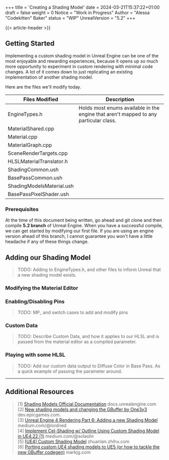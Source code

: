+++
title = 'Creating a Shading Model'
date = 2024-03-21T15:37:22+01:00
draft = false
weight = 0
Notice = "Work in Progress"
Author = "Alessa \"Codekitten\" Baker"
status = "WIP"
UnrealVersion = "5.2"
+++

{{< article-header >}}

## Getting Started

Implementing a custom shading model in Unreal Engine can be one of the most enjoyable and rewarding experiences, because
it opens up so much more opportunity to experiment in custom rendering with minimal code changes. A lot of it comes down
to just replicating an existing implementation of another shading model.

Here are the files we'll modify today.

| Files Modified            | Description                                                                          |
|---------------------------|--------------------------------------------------------------------------------------|
| EngineTypes.h             | Holds most enums available in the engine that aren't mapped to any particular class. |
| MaterialShared.cpp        |                                                                                      |
| Material.cpp              |                                                                                      |
| MaterialGraph.cpp         |                                                                                      |
| SceneRenderTargets.cpp    |                                                                                      |
| HLSLMaterialTranslator.h  |                                                                                      |
| ShadingCommon.ush         |                                                                                      |
| BasePassCommon.ush        |                                                                                      |
| ShadingModelsMaterial.ush |                                                                                      |
| BasePassPixelShader.ush   |                                                                                      |

### Prerequisites

At the time of this document being written, go ahead and git clone and then compile **5.2 branch** of Unreal Engine. 
When you have a successful compile, we can get started by modifying our first file. If you are using an engine version
ahead of this branch, I cannot guarantee you won't have a little headache if any of these things change.

## Adding our Shading Model

> TODO: Adding to EngineTypes.h, and other files to inform Unreal that a new shading model exists.

### Modifying the Material Editor

### Enabling/Disabling Pins

> TODO: MP_ and switch cases to add and modify pins

### Custom Data

> TODO: Describe Custom Data, and how it applies to our HLSL and is passed from the material editor as a compiled parameter.

### Playing with some HLSL

> TODO: Add our custom data output to Diffuse Color in Base Pass. As a quick example of passing the parameter around.


---

## Additional Resources
> [1] [Shading Models Official Documentation](https://docs.unrealengine.com/4.27/en-US/RenderingAndGraphics/Materials/MaterialProperties/LightingModels/) docs.unrealengine.com  
> [2] [New shading models and changing the GBuffer by One3y3](https://dev.epicgames.com/community/learning/tutorials/2R5x/unreal-engine-new-shading-models-and-changing-the-gbuffer) dev.epicgames.com.  
> [3] [Unreal Engine 4 Rendering Part 6: Adding a new Shading Model](https://medium.com/@lordned/ue4-rendering-part-6-adding-a-new-shading-model-e2972b40d72d) medium.com/@lordned    
> [4] [Implement Cel-Shading w/ Outline Using Custom Shading Model in UE4.22 (1)](https://medium.com/@solaslin/learning-unreal-engine-4-implement-cel-shading-w-outline-using-custom-shading-model-in-ue4-22-1-775bccdb9ffb) medium.com/@solaslin  
> [5] [[UE4] Custom Shading Model](https://zhuanlan.zhihu.com/p/212785666) zhuanlan.zhihu.com    
> [6] [Porting custom UE4 shading models to UE5 (or how to tackle the new GBuffer codegen)](https://markjg.com/blog/porting-custom-shading-models-to-ue5/) markjg.com